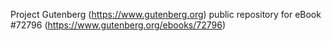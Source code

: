 Project Gutenberg (https://www.gutenberg.org) public repository
for eBook #72796 (https://www.gutenberg.org/ebooks/72796)
